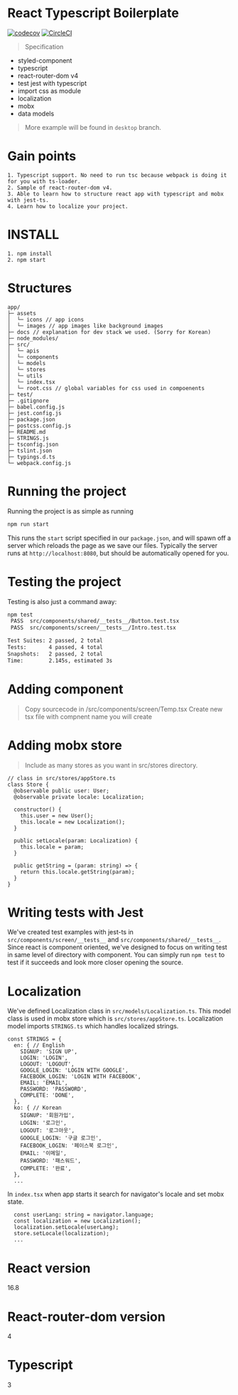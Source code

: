 # React Typescript Boilerplate
[![codecov](https://codecov.io/gh/dooboolab/dooboo-frontend-ts/branch/master/graph/badge.svg)](https://codecov.io/gh/dooboolab/dooboo-frontend-ts)
[![CircleCI](https://circleci.com/gh/dooboolab/dooboo-frontend-ts.svg?style=svg)](https://circleci.com/gh/dooboolab/dooboo-frontend-ts)

> Specification
* styled-component
* typescript
* react-router-dom v4
* test jest with typescript
* import css as module
* localization
* mobx
* data models

> More example will be found in `desktop` branch.

# Gain points
```
1. Typescript support. No need to run tsc because webpack is doing it for you with ts-loader.
2. Sample of react-router-dom v4.
3. Able to learn how to structure react app with typescript and mobx with jest-ts.
4. Learn how to localize your project.
```

# INSTALL
```
1. npm install
2. npm start
```

# Structures
```text
app/
├─ assets
│  └─ icons // app icons
│  └─ images // app images like background images
├─ docs // explanation for dev stack we used. (Sorry for Korean)
├─ node_modules/
├─ src/
│  └─ apis
│  └─ components
│  └─ models
│  └─ stores
│  └─ utils
│  └─ index.tsx
│  └─ root.css // global variables for css used in compoenents
├─ test/
├─ .gitignore
├─ babel.config.js
├─ jest.config.js
├─ package.json
├─ postcss.config.js
├─ README.md
├─ STRINGS.js
├─ tsconfig.json
├─ tslint.json
├─ typings.d.ts
└─ webpack.config.js
```

# Running the project
Running the project is as simple as running
```sh
npm run start
```

This runs the `start` script specified in our `package.json`, and will spawn off a server which reloads the page as we save our files.
Typically the server runs at `http://localhost:8080`, but should be automatically opened for you.

# Testing the project
Testing is also just a command away:
```sh
npm test
 PASS  src/components/shared/__tests__/Button.test.tsx
 PASS  src/components/screen/__tests__/Intro.test.tsx

Test Suites: 2 passed, 2 total
Tests:       4 passed, 4 total
Snapshots:   2 passed, 2 total
Time:        2.145s, estimated 3s
```

# Adding component
> Copy sourcecode in /src/components/screen/Temp.tsx
> Create new tsx file with compnent name you will create

# Adding mobx store
> Include as many stores as you want in src/stores directory.
```
// class in src/stores/appStore.ts
class Store {
  @observable public user: User;
  @observable private locale: Localization;

  constructor() {
    this.user = new User();
    this.locale = new Localization();
  }

  public setLocale(param: Localization) {
    this.locale = param;
  }

  public getString = (param: string) => {
    return this.locale.getString(param);
  }
}
```

# Writing tests with Jest
We've created test examples with jest-ts in `src/components/screen/__tests__` and `src/components/shared/__tests__`. Since react is component oriented, we've designed to focus on writing test in same level of directory with component. You can simply run `npm test` to test if it succeeds and look more closer opening the source.

# Localization
We've defined Localization class in `src/models/Localization.ts`. This model class is used in mobx store which is `src/stores/appStore.ts`. Localization model imports `STRINGS.ts` which handles localized strings.
```
const STRINGS = {
  en: { // English
    SIGNUP: 'SIGN UP',
    LOGIN: 'LOGIN',
    LOGOUT: 'LOGOUT',
    GOOGLE_LOGIN: 'LOGIN WITH GOOGLE',
    FACEBOOK_LOGIN: 'LOGIN WITH FACEBOOK',
    EMAIL: 'EMAIL',
    PASSWORD: 'PASSWORD',
    COMPLETE: 'DONE',
  },
  ko: { // Korean
    SIGNUP: '회원가입',
    LOGIN: '로그인',
    LOGOUT: '로그아웃',
    GOOGLE_LOGIN: '구글 로그인',
    FACEBOOK_LOGIN: '페이스북 로그인',
    EMAIL: '이메일',
    PASSWORD: '패스워드',
    COMPLETE: '완료',
  },
  ...
```
In `index.tsx` when app starts it search for navigator's locale and set mobx state.
```
  const userLang: string = navigator.language;
  const localization = new Localization();
  localization.setLocale(userLang);
  store.setLocale(localization);
  ...
```

# React version
16.8

# React-router-dom version
4

# Typescript
3
